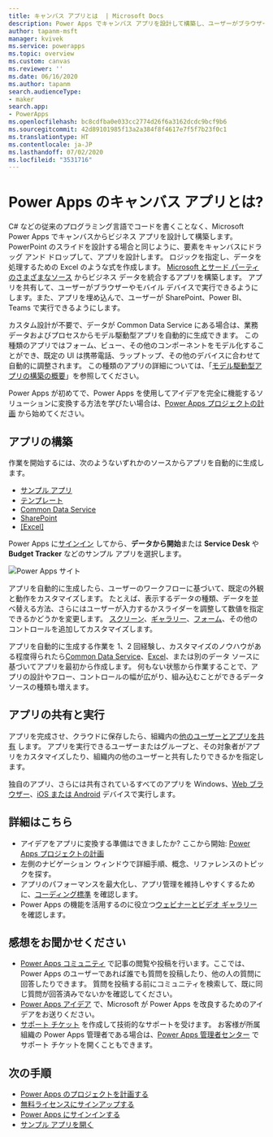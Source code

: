 ```yaml
---
title: キャンバス アプリとは  | Microsoft Docs
description: Power Apps でキャンバス アプリを設計して構築し、ユーザーがブラウザーまたはモバイル デバイスで基幹業務データを管理できるようにします
author: tapanm-msft
manager: kvivek
ms.service: powerapps
ms.topic: overview
ms.custom: canvas
ms.reviewer: ''
ms.date: 06/16/2020
ms.author: tapanm
search.audienceType:
- maker
search.app:
- PowerApps
ms.openlocfilehash: bc8cdfba0e033cc2774d26f6a3162dcdc9bcf9b6
ms.sourcegitcommit: 42d89101985f13a2a384f8f4617e7f5f7b23f0c1
ms.translationtype: HT
ms.contentlocale: ja-JP
ms.lasthandoff: 07/02/2020
ms.locfileid: "3531716"
---
```

# <a name="what-are-canvas-apps-in-power-apps"></a>Power Apps のキャンバス アプリとは?
C# などの従来のプログラミング言語でコードを書くことなく、Microsoft Power Apps でキャンバスからビジネス アプリを設計して構築します。 PowerPoint のスライドを設計する場合と同じように、要素をキャンバスにドラッグ アンド ドロップして、アプリを設計します。 ロジックを指定し、データを処理するための Excel のような式を作成します。 [Microsoft とサード パーティのさまざまなソース](connections-list.md) からビジネス データを統合するアプリを構築します。 アプリを共有して、ユーザーがブラウザーやモバイル デバイスで実行できるようにします。また、アプリを埋め込んで、ユーザーが SharePoint、Power BI、Teams で実行できるようにします。

カスタム設計が不要で、データが Common Data Service にある場合は、業務データおよびプロセスからモデル駆動型アプリを自動的に生成できます。 この種類のアプリではフォーム、ビュー、その他のコンポーネントをモデル化することができ、既定の UI は携帯電話、ラップトップ、その他のデバイスに合わせて自動的に調整されます。 この種類のアプリの詳細については、「[モデル駆動型アプリの構築の概要](../model-driven-apps/model-driven-app-overview.md)」を参照してください。

Power Apps が初めてで、Power Apps を使用してアイデアを完全に機能するソリューションに変換する方法を学びたい場合は、[Power Apps プロジェクトの計画](/powerapps/guidance/planning/introduction) から始めてください。

## <a name="build-an-app"></a>アプリの構築
作業を開始するには、次のようないずれかのソースからアプリを自動的に生成します。
- [サンプル アプリ](open-and-run-a-sample-app.md)
- [テンプレート](get-started-test-drive.md)
- [Common Data Service](data-platform-create-app.md)
- [SharePoint](app-from-sharepoint.md)
- [[Excel]](get-started-create-from-data.md)

Power Apps に[サインイン](https://make.powerapps.com?utm_source=padocs&utm_medium=linkinadoc&utm_campaign=referralsfromdoc) してから、**データから開始**または **Service Desk** や **Budget Tracker** などのサンプル アプリを選択します。

![Power Apps サイト](./media/getting-started/create-page-samples.png)

アプリを自動的に生成したら、ユーザーのワークフローに基づいて、既定の外観と動作をカスタマイズします。 たとえば、表示するデータの種類、データを並べ替える方法、さらにはユーザーが入力するかスライダーを調整して数値を指定できるかどうかを変更します。 [スクリーン](add-screen-context-variables.md)、[ギャラリー](customize-layout-sharepoint.md)、[フォーム](customize-forms-sharepoint.md)、その他のコントロールを追加してカスタマイズします。

アプリを自動的に生成する作業を 1、2 回経験し、カスタマイズのノウハウがある程度得られたら[Common Data Service](data-platform-create-app-scratch.md)、[Excel](get-started-create-from-blank.md)、または別のデータ ソースに基づいてアプリを最初から作成します。 何もない状態から作業することで、アプリの設計やフロー、コントロールの幅が広がり、組み込むことができるデータ ソースの種類も増えます。

## <a name="share-and-run-an-app"></a>アプリの共有と実行
アプリを完成させ、クラウドに保存したら、組織内の[他のユーザーとアプリを共有](share-app.md) します。 アプリを実行できるユーザーまたはグループと、その対象者がアプリをカスタマイズしたり、組織内の他のユーザーと共有したりできるかを指定します。

独自のアプリ、さらには共有されているすべてのアプリを Windows、[Web ブラウザー](../../user/run-app-browser.md)、[iOS または Android](../../user/run-app-client.md) デバイスで実行します。

## <a name="learn-more"></a>詳細はこちら
- アイデアをアプリに変換する準備はできましたか? ここから開始: [Power Apps プロジェクトの計画](/powerapps/guidance/planning/introduction)
- 左側のナビゲーション ウィンドウで詳細手順、概念、リファレンスのトピックを探す。
- アプリのパフォーマンスを最大化し、アプリ管理を維持しやすくするために、[コーディング標準](https://aka.ms/powerappscanvasguidelines) を確認します。
- Power Apps の機能を活用するのに役立つ[ウェビナーとビデオ ギャラリー](https://powerusers.microsoft.com/t5/Webinars-and-Video-Gallery/bd-p/VideoGallery?featured=yes) を確認します。

## <a name="share-your-experience"></a>感想をお聞かせください
* [Power Apps コミュニティ](https://aka.ms/powerapps-community) で記事の閲覧や投稿を行います。ここでは、Power Apps のユーザーであれば誰でも質問を投稿したり、他の人の質問に回答したりできます。 質問を投稿する前にコミュニティを検索して、既に同じ質問が回答済みでないかを確認してください。
* [Power Apps アイデア](https://powerusers.microsoft.com/t5/PowerApps-Ideas/idb-p/PowerAppsIdeas) で、Microsoft が Power Apps を改良するためのアイデアをお送りください。
* [サポート チケット](https://powerapps.microsoft.com/support/pro/) を作成して技術的なサポートを受けます。 お客様が所属組織の Power Apps 管理者である場合は、[Power Apps 管理者センター](https://admin.microsoft.com/Support/Support.aspx) でサポート チケットを開くこともできます。

## <a name="next-steps"></a>次の手順
- [Power Apps のプロジェクトを計画する](/powerapps/guidance/planning/introduction)
- [無料ライセンスにサインアップする](../signup-for-powerapps.md)
- [Power Apps にサインインする](https://make.powerapps.com?utm_source=padocs&utm_medium=linkinadoc&utm_campaign=referralsfromdoc)
- [サンプル アプリを開く](open-and-run-a-sample-app.md)
